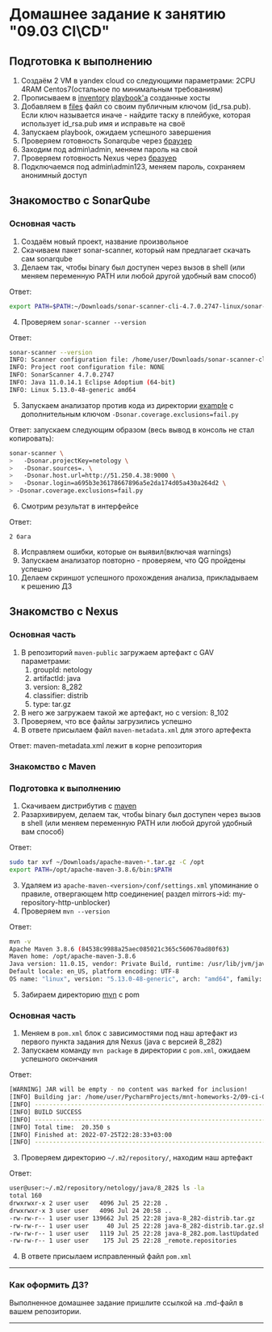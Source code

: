 # Домашнее задание к занятию "09.03 CI\CD"

## Подготовка к выполнению

1. Создаём 2 VM в yandex cloud со следующими параметрами: 2CPU 4RAM Centos7(остальное по минимальным требованиям)
2. Прописываем в [inventory](./infrastructure/inventory/cicd/hosts.yml) [playbook'a](./infrastructure/site.yml) созданные хосты
3. Добавляем в [files](./infrastructure/files/) файл со своим публичным ключом (id_rsa.pub). Если ключ называется иначе - найдите таску в плейбуке, которая использует id_rsa.pub имя и исправьте на своё
4. Запускаем playbook, ожидаем успешного завершения
5. Проверяем готовность Sonarqube через [браузер](http://localhost:9000)
6. Заходим под admin\admin, меняем пароль на свой
7.  Проверяем готовность Nexus через [бразуер](http://localhost:8081)
8. Подключаемся под admin\admin123, меняем пароль, сохраняем анонимный доступ

## Знакомоство с SonarQube

### Основная часть

1. Создаём новый проект, название произвольное
2. Скачиваем пакет sonar-scanner, который нам предлагает скачать сам sonarqube
3. Делаем так, чтобы binary был доступен через вызов в shell (или меняем переменную PATH или любой другой удобный вам способ)

Ответ: 
```bash 
export PATH=$PATH:~/Downloads/sonar-scanner-cli-4.7.0.2747-linux/sonar-scanner-4.7.0.2747-linux/bin
```
4. Проверяем `sonar-scanner --version`

Ответ: 
```bash
sonar-scanner --version
INFO: Scanner configuration file: /home/user/Downloads/sonar-scanner-cli-4.7.0.2747-linux/sonar-scanner-4.7.0.2747-linux/conf/sonar-scanner.properties
INFO: Project root configuration file: NONE
INFO: SonarScanner 4.7.0.2747
INFO: Java 11.0.14.1 Eclipse Adoptium (64-bit)
INFO: Linux 5.13.0-48-generic amd64
```
5. Запускаем анализатор против кода из директории [example](./example) с дополнительным ключом `-Dsonar.coverage.exclusions=fail.py`

Ответ: запускаем следующим образом (весь вывод в консоль не стал копировать):
```bash
sonar-scanner \
>   -Dsonar.projectKey=netology \
>   -Dsonar.sources=. \
>   -Dsonar.host.url=http://51.250.4.38:9000 \
>   -Dsonar.login=a695b3e36178667896a5e2da174d05a430a264d2 \
> -Dsonar.coverage.exclusions=fail.py
```
6. Смотрим результат в интерфейсе

Ответ:
```
2 бага
```

8. Исправляем ошибки, которые он выявил(включая warnings)
9. Запускаем анализатор повторно - проверяем, что QG пройдены успешно
10. Делаем скриншот успешного прохождения анализа, прикладываем к решению ДЗ


## Знакомство с Nexus

### Основная часть

1. В репозиторий `maven-public` загружаем артефакт с GAV параметрами:
   1. groupId: netology
   2. artifactId: java
   3. version: 8_282
   4. classifier: distrib
   5. type: tar.gz
2. В него же загружаем такой же артефакт, но с version: 8_102
3. Проверяем, что все файлы загрузились успешно
4. В ответе присылаем файл `maven-metadata.xml` для этого артефекта

Ответ: maven-metadata.xml лежит в корне репозитория

### Знакомство с Maven

### Подготовка к выполнению

1. Скачиваем дистрибутив с [maven](https://maven.apache.org/download.cgi)
2. Разархивируем, делаем так, чтобы binary был доступен через вызов в shell (или меняем переменную PATH или любой другой удобный вам способ)

Ответ: 
```bash
sudo tar xvf ~/Downloads/apache-maven-*.tar.gz -C /opt
export PATH=/opt/apache-maven-3.8.6/bin:$PATH
```

3. Удаляем из `apache-maven-<version>/conf/settings.xml` упоминание о правиле, отвергающем http соединение( раздел mirrors->id: my-repository-http-unblocker)
4. Проверяем `mvn --version`

Ответ:
```bash
mvn -v
Apache Maven 3.8.6 (84538c9988a25aec085021c365c560670ad80f63)
Maven home: /opt/apache-maven-3.8.6
Java version: 11.0.15, vendor: Private Build, runtime: /usr/lib/jvm/java-11-openjdk-amd64
Default locale: en_US, platform encoding: UTF-8
OS name: "linux", version: "5.13.0-48-generic", arch: "amd64", family: "unix"
```

5. Забираем директорию [mvn](./mvn) с pom

### Основная часть

1. Меняем в `pom.xml` блок с зависимостями под наш артефакт из первого пункта задания для Nexus (java с версией 8_282)
2. Запускаем команду `mvn package` в директории с `pom.xml`, ожидаем успешного окончания

Ответ:
```bash
[WARNING] JAR will be empty - no content was marked for inclusion!
[INFO] Building jar: /home/user/PycharmProjects/mnt-homeworks-2/09-ci-03-cicd/mvn/target/simple-app-1.0-SNAPSHOT.jar
[INFO] ------------------------------------------------------------------------
[INFO] BUILD SUCCESS
[INFO] ------------------------------------------------------------------------
[INFO] Total time:  20.350 s
[INFO] Finished at: 2022-07-25T22:28:33+03:00
[INFO] ------------------------------------------------------------------------
```

3. Проверяем директорию `~/.m2/repository/`, находим наш артефакт

Ответ:
```bash
user@user:~/.m2/repository/netology/java/8_282$ ls -la
total 160
drwxrwxr-x 2 user user   4096 Jul 25 22:28 .
drwxrwxr-x 3 user user   4096 Jul 24 20:58 ..
-rw-rw-r-- 1 user user 139662 Jul 25 22:28 java-8_282-distrib.tar.gz
-rw-rw-r-- 1 user user     40 Jul 25 22:28 java-8_282-distrib.tar.gz.sha1
-rw-rw-r-- 1 user user   1119 Jul 25 22:28 java-8_282.pom.lastUpdated
-rw-rw-r-- 1 user user    175 Jul 25 22:28 _remote.repositories
```

4. В ответе присылаем исправленный файл `pom.xml`

---

### Как оформить ДЗ?

Выполненное домашнее задание пришлите ссылкой на .md-файл в вашем репозитории.

---
